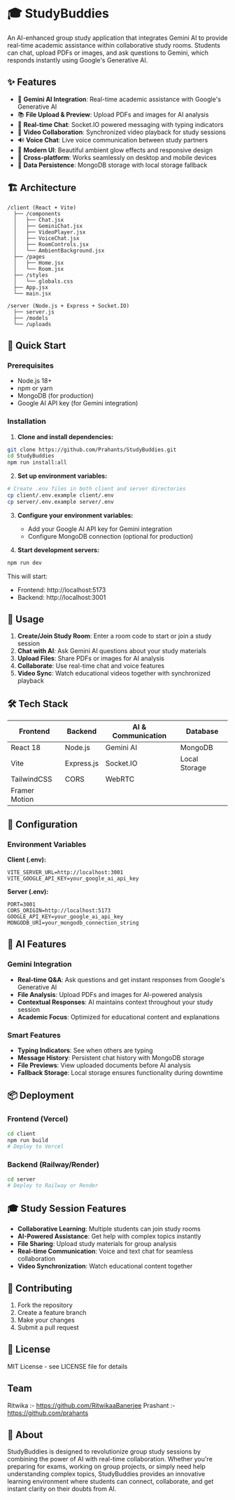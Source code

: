 # 🎓 StudyBuddies

An AI-enhanced group study application that integrates Gemini AI to provide real-time academic assistance within collaborative study rooms. Students can chat, upload PDFs or images, and ask questions to Gemini, which responds instantly using Google's Generative AI.

## ✨ Features

- 🤖 **Gemini AI Integration**: Real-time academic assistance with Google's Generative AI
- 📚 **File Upload & Preview**: Upload PDFs and images for AI analysis
- 💬 **Real-time Chat**: Socket.IO powered messaging with typing indicators
- 🎥 **Video Collaboration**: Synchronized video playback for study sessions
- 🔊 **Voice Chat**: Live voice communication between study partners
- 🎨 **Modern UI**: Beautiful ambient glow effects and responsive design
- 📱 **Cross-platform**: Works seamlessly on desktop and mobile devices
- 💾 **Data Persistence**: MongoDB storage with local storage fallback

## 🏗️ Architecture

```
/client (React + Vite)
  ├── /components
  │   ├── Chat.jsx
  │   ├── GeminiChat.jsx
  │   ├── VideoPlayer.jsx
  │   ├── VoiceChat.jsx
  │   ├── RoomControls.jsx
  │   └── AmbientBackground.jsx
  ├── /pages
  │   ├── Home.jsx
  │   └── Room.jsx
  ├── /styles
  │   └── globals.css
  ├── App.jsx
  └── main.jsx

/server (Node.js + Express + Socket.IO)
  ├── server.js
  ├── /models
  └── /uploads
```

## 🚀 Quick Start

### Prerequisites
- Node.js 18+ 
- npm or yarn
- MongoDB (for production)
- Google AI API key (for Gemini integration)

### Installation

1. **Clone and install dependencies:**
```bash
git clone https://github.com/Prahants/StudyBuddies.git
cd StudyBuddies
npm run install:all
```

2. **Set up environment variables:**
```bash
# Create .env files in both client and server directories
cp client/.env.example client/.env
cp server/.env.example server/.env
```

3. **Configure your environment variables:**
   - Add your Google AI API key for Gemini integration
   - Configure MongoDB connection (optional for production)

4. **Start development servers:**
```bash
npm run dev
```

This will start:
- Frontend: http://localhost:5173
- Backend: http://localhost:3001

## 🎯 Usage

1. **Create/Join Study Room**: Enter a room code to start or join a study session
2. **Chat with AI**: Ask Gemini AI questions about your study materials
3. **Upload Files**: Share PDFs or images for AI analysis
4. **Collaborate**: Use real-time chat and voice features
5. **Video Sync**: Watch educational videos together with synchronized playback

## 🛠️ Tech Stack

| Frontend | Backend | AI & Communication | Database |
|----------|---------|-------------------|----------|
| React 18 | Node.js | Gemini AI | MongoDB |
| Vite | Express.js | Socket.IO | Local Storage |
| TailwindCSS | CORS | WebRTC | |
| Framer Motion | | | |

## 🔧 Configuration

### Environment Variables

**Client (.env):**
```env
VITE_SERVER_URL=http://localhost:3001
VITE_GOOGLE_API_KEY=your_google_ai_api_key
```

**Server (.env):**
```env
PORT=3001
CORS_ORIGIN=http://localhost:5173
GOOGLE_API_KEY=your_google_ai_api_key
MONGODB_URI=your_mongodb_connection_string
```

## 🤖 AI Features

### Gemini Integration
- **Real-time Q&A**: Ask questions and get instant responses from Google's Generative AI
- **File Analysis**: Upload PDFs and images for AI-powered analysis
- **Contextual Responses**: AI maintains context throughout your study session
- **Academic Focus**: Optimized for educational content and explanations

### Smart Features
- **Typing Indicators**: See when others are typing
- **Message History**: Persistent chat history with MongoDB storage
- **File Previews**: View uploaded documents before AI analysis
- **Fallback Storage**: Local storage ensures functionality during downtime

## 📦 Deployment

### Frontend (Vercel)
```bash
cd client
npm run build
# Deploy to Vercel
```

### Backend (Railway/Render)
```bash
cd server
# Deploy to Railway or Render
```

## 🎓 Study Session Features

- **Collaborative Learning**: Multiple students can join study rooms
- **AI-Powered Assistance**: Get help with complex topics instantly
- **File Sharing**: Upload study materials for group analysis
- **Real-time Communication**: Voice and text chat for seamless collaboration
- **Video Synchronization**: Watch educational content together

## 🤝 Contributing

1. Fork the repository
2. Create a feature branch
3. Make your changes
4. Submit a pull request

## 📄 License

MIT License - see LICENSE file for details

## Team
Ritwika :- https://github.com/RitwikaaBanerjee
Prashant :- https://github.com/prahants

## 🌟 About

StudyBuddies is designed to revolutionize group study sessions by combining the power of AI with real-time collaboration. Whether you're preparing for exams, working on group projects, or simply need help understanding complex topics, StudyBuddies provides an innovative learning environment where students can connect, collaborate, and get instant clarity on their doubts from AI. 